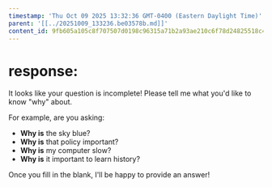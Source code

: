 ```yaml
---
timestamp: 'Thu Oct 09 2025 13:32:36 GMT-0400 (Eastern Daylight Time)'
parent: '[[../20251009_133236.be03578b.md]]'
content_id: 9fb605a105c8f707507d0198c96315a71b2a93ae210c6f78d24825518c41a738
---
```


# response:

It looks like your question is incomplete! Please tell me what you'd like to know "why" about.

For example, are you asking:

* **Why is** the sky blue?
* **Why is** that policy important?
* **Why is** my computer slow?
* **Why is** it important to learn history?

Once you fill in the blank, I'll be happy to provide an answer!

